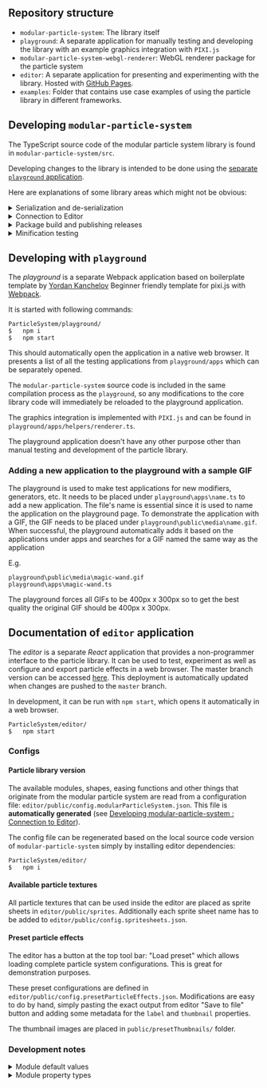 <!---
This README is targeted for developers of the modular particle system package, and more specifically to SeepiaGames

It can be opened from a link on the bottom of GitHub README
--->

## Repository structure

- `modular-particle-system`: The library itself
- `playground`: A separate application for manually testing and developing the library with an example graphics integration with `PIXI.js`
- `modular-particle-system-webgl-renderer`: WebGL renderer package for the particle system
- `editor`: A separate application for presenting and experimenting with the library. Hosted with [GitHub Pages](https://risto-paasivirta.github.io/ParticleSystem/).
- `examples`: Folder that contains use case examples of using the particle library in different frameworks.

## Developing `modular-particle-system`

The TypeScript source code of the modular particle system library is found in `modular-particle-system/src`.

Developing changes to the library is intended to be done using the [separate `playground` application](#developing-with-playground).

Here are explanations of some library areas which might not be obvious:

<details><summary>Serialization and de-serialization</summary>

The modular particle system has built-in support for serialization to JSON and back. This is made possible due to each _module_ implementing methods `toObject` and `fromObject`. For these methods to work properly, each module has to make sure that all their serializable properties are individually handled in both methods. Please refer to existing implementations on how it is actually done.

There are some property types which might not be inherently serializable, such as _shapes_ and _easing functions_. Each module is responsible for pairing these properties with capable serialization and de-serialization functions (e.g. `serializeEasing` and `deserializeEasing`).

Finally, for module de-serialization to work, each unique _module_ must be listed in _the module registry_ (`src/serialization/moduleRegistry.ts`).

</details>

<details><summary>Connection to Editor</summary>

The separate `editor` application is very closely tied together with the particle effect library as it is a visual non-programmer interface to all features of the particle library. To avoid heavy maintaining the UI fields of the _editor_ are read from a custom documentation syntax present in the core library source code. Below is an example how these look:

```ts
/**
 * @module
 * @category    Modifier
 * easing {
 *      @tooltip        TODO
 *      @type           EasingFunction
 *      @defaultValue   easeOutSine
 * }
 */
export class AlphaOverLifetime extends Module {
```

Once more, this documentation is completely custom formatted and is read using _Regular Expressions_. The code responsible for this is a _Node_ script at `editor/readCoreLibraryVersion.js`.

</details>

<details><summary>Package build and publishing releases</summary>

The modular-particle-system release files can be built with below command:

```console
ParticleSystem/modular-particle-system/
$   npm run release:build
```

This will result in `modular-particle-system/release` folder being created. This folder is the one that is uploaded to NPM as well as the one that is downloaded to `node_modules/modular-particle-system` when the library is installed.

Actually publishing the library to NPM requires you to login to NPM with `npm login` and then running `npm run release`. This probably requires collaborator access from the original publisher of the library (Niilo Keinänen).

</details>

<details><summary>Minification testing</summary>

The release version of modular particle system is NOT minified.
However, whenever the source code is compiled from TypeScript to JavaScript there is an automatic step which runs the code through a commonly used JS minimizer `uglify-js` and prints the minimized code size to the console.

This can be tested with `npm run compile`, which should print something like this:

```console
ParticleSystem/modular-particle-system/
$   npm run compile
>   Tested UglifyJS (compress + mangle): 26.8 kB (down from 70.3 kB)
```

The _Node_ script responsible for this testing is `modular-particle-system/test-minify.js`

</details>

## Developing with `playground`

The _playground_ is a separate Webpack application based on boilerplate template by [Yordan Kanchelov](https://github.com/yordan-kanchelov/pixi-typescript-boilerplate)
Beginner friendly template for pixi.js with [Webpack](https://webpack.js.org/).

It is started with following commands:

```console
ParticleSystem/playground/
$   npm i
$   npm start
```

This should automatically open the application in a native web browser. It presents a list of all the testing applications from `playground/apps` which can be separately opened.

The `modular-particle-system` source code is included in the same compilation process as the `playground`, so any modifications to the core library code will immediately be reloaded to the playground application.

The graphics integration is implemented with `PIXI.js` and can be found in `playground/apps/helpers/renderer.ts`.

The playground application doesn't have any other purpose other than manual testing and development of the particle library.

### Adding a new application to the playground with a sample GIF

The playground is used to make test applications for new modifiers, generators, etc. It needs to be placed under `playground\apps\name.ts` to add a new application. The file's name is essential since it is used to name the application on the playground page. To demonstrate the application with a GIF, the GIF needs to be placed under `playground\public\media\name.gif`. When successful, the playground automatically adds it based on the applications under apps and searches for a GIF named the same way as the application

E.g.

`playground\public\media\magic-wand.gif` <br>
`playground\apps\magic-wand.ts`

The playground forces all GIFs to be 400px x 300px so to get the best quality the original GIF should be 400px x 300px.

## Documentation of `editor` application

The _editor_ is a separate _React_ application that provides a non-programmer interface to the particle library. It can be used to test, experiment as well as configure and export particle effects in a web browser. The master branch version can be accessed [here](https://risto-paasivirta.github.io/ParticleSystem/). This deployment is automatically updated when changes are pushed to the `master` branch.

In development, it can be run with `npm start`, which opens it automatically in a web browser.

```console
ParticleSystem/editor/
$   npm start
```

### Configs

#### Particle library version

The available modules, shapes, easing functions and other things that originate from the modular particle system are read from a configuration file: `editor/public/config.modularParticleSystem.json`. This file is **automatically generated** (see [Developing modular-particle-system : Connection to Editor](#developing-modular-particle-system)).

The config file can be regenerated based on the local source code version of `modular-particle-system` simply by installing editor dependencies:

```console
ParticleSystem/editor/
$   npm i
```

#### Available particle textures

All particle textures that can be used inside the editor are placed as sprite sheets in `editor/public/sprites`. Additionally each sprite sheet name has to be added to `editor/public/config.spritesheets.json`.

#### Preset particle effects

The editor has a button at the top tool bar: "Load preset" which allows loading complete particle system configurations. This is great for demonstration purposes.

These preset configurations are defined in `editor/public/config.presetParticleEffects.json`. Modifications are easy to do by hand, simply pasting the exact output from editor "Save to file" button and adding some metadata for the `label` and `thumbnail` properties.

The thumbnail images are placed in `public/presetThumbnails/` folder.

### Development notes

<details><summary>Module default values</summary>

The editor app stores the states of active particle effects in JavaScript objects. These are de-serialized to modular particle system library, which works great. Something to keep in mind though is loading of module property default values.

When a _module_ is de-serialized, any non-specified properties are initialized to their default values. This logic exists on the side of `modular-particle-system`. Currently, Editor has logic that ensures that ALL module properties are assigned default values already before de-serialization. This is separate from the previously mentioned default values (done in `Editor.js loadParticleEffectDefaults` function).

The current state of things originates from ensuring that the UI always matches the actual module property values loaded by `modular-particle-system`. This, however, requires documenting all module properties with `@defaultValue`s and handling the de-serialization of these in previously mentioned `loadParticleEffectDefaults` function.

A better approach would be to lean on the default value initialization of `modular-particle-system` which would require reading back the actually loaded module property values from the de-serialized particle effects. This might be quite difficult to implement but would be a great improvement to the simplicity and maintainability of `editor` app.

</details>

<details><summary>Module property types</summary>

Each different property type that can be used by _modules_ has to be specifically implemented in the _editor_ app.

At time of writing these _property types_ include following:

- `NumberProperty`
- `BooleanProperty`
- `ShapeProperty`
- `ColorPaletteProperty`
- `EasingFunctionProperty`
- `PositionProperty`

These components are found in `editor/src/components/EffectsConfigurationPanel/ModuleProperty/` folder.

They are connected through the `@type` documentation tag present in modular particle system source code (see example below).

```ts
/**
 * min {
 *      @tooltip        TODO
 *      @type           Number
 *      @min            0
 *      @max            1
 *      @step           0.1
 *      @defaultValue   0
 * }
 */
export class AlphaRange extends Module {
```

When adding a new property type, the `ModuleProperty.js` file must be edited to connect the `@type` value to the corresponding React component.

</details>
